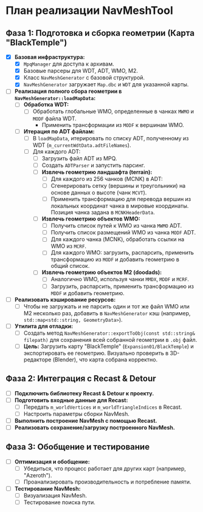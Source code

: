 # План реализации NavMeshTool

## Фаза 1: Подготовка и сборка геометрии (Карта "BlackTemple")

- [x] **Базовая инфраструктура:**
  - [x] `MpqManager` для доступа к архивам.
  - [x] Базовые парсеры для WDT, ADT, WMO, M2.
  - [x] Класс `NavMeshGenerator` с базовой структурой.
  - [x] `NavMeshGenerator` загружает `Map.dbc` и `WDT` для указанной карты.
- [ ] **Реализация полного сбора геометрии в `NavMeshGenerator::loadMapData`:**
  - [ ] **Обработка WDT:**
    - [ ] Обработать глобальные WMO, определенные в чанках `MWMO` и `MODF` файла WDT.
      - Применить трансформации из `MODF` к вершинам WMO.
  - [ ] **Итерация по ADT файлам:**
    - [ ] В `loadMapData`, итерировать по списку ADT, полученному из WDT (`m_currentWdtData.adtFileNames`).
    - [ ] Для каждого ADT:
      - [ ] Загрузить файл ADT из MPQ.
      - [ ] Создать `ADTParser` и запустить парсинг.
      - [ ] **Извлечь геометрию ландшафта (terrain):**
        - [ ] Для каждого из 256 чанков (MCNK) в ADT:
        - [ ] Сгенерировать сетку (вершины и треугольники) на основе данных о высоте (чанк `MCVT`).
        - [ ] Применить трансформацию для перевода вершин из локальных координат чанка в мировые координаты. Позиция чанка задана в `MCNKHeaderData`.
      - [ ] **Извлечь геометрию объектов WMO:**
        - [ ] Получить список путей к WMO из чанка `MWMO` ADT.
        - [ ] Получить список размещений WMO из чанка `MODF` ADT.
        - [ ] Для каждого чанка (MCNK), обработать ссылки на WMO из `MCRF`.
        - [ ] Для каждого WMO: загрузить, распарсить, применить трансформацию из `MODF` и добавить геометрию в общий список.
      - [ ] **Извлечь геометрию объектов M2 (doodads):**
        - [ ] Аналогично WMO, используя чанки `MMDX`, `MDDF` и `MCRF`.
        - [ ] Загрузить, распарсить, применить трансформацию из `MDDF` и добавить геометрию.
- [ ] **Реализовать кэширование ресурсов:**
  - [ ] Чтобы не загружать и не парсить один и тот же файл WMO или M2 несколько раз, добавить в `NavMeshGenerator` кэш (например, `std::map<std::string, GeometryData>`).
- [ ] **Утилита для отладки:**
  - [ ] Создать метод `NavMeshGenerator::exportToObj(const std::string& filepath)` для сохранения всей собранной геометрии в `.obj` файл.
  - [ ] **Цель:** Загрузить карту "BlackTemple" (`Expansion01/BlackTemple`) и экспортировать ее геометрию. Визуально проверить в 3D-редакторе (Blender), что карта собрана корректно.

## Фаза 2: Интеграция с Recast & Detour

- [ ] **Подключить библиотеку Recast & Detour к проекту.**
- [ ] **Подготовить входные данные для Recast:**
  - [ ] Передать `m_worldVertices` и `m_worldTriangleIndices` в Recast.
  - [ ] Настроить параметры сборки NavMesh.
- [ ] **Выполнить построение NavMesh с помощью Recast.**
- [ ] **Реализовать сохранение/загрузку построенного NavMesh.**

## Фаза 3: Обобщение и тестирование

- [ ] **Оптимизация и обобщение:**
  - [ ] Убедиться, что процесс работает для других карт (например, "Azeroth").
  - [ ] Проанализировать производительность и потребление памяти.
- [ ] **Тестирование NavMesh:**
  - [ ] Визуализация NavMesh.
  - [ ] Тестирование поиска пути.
